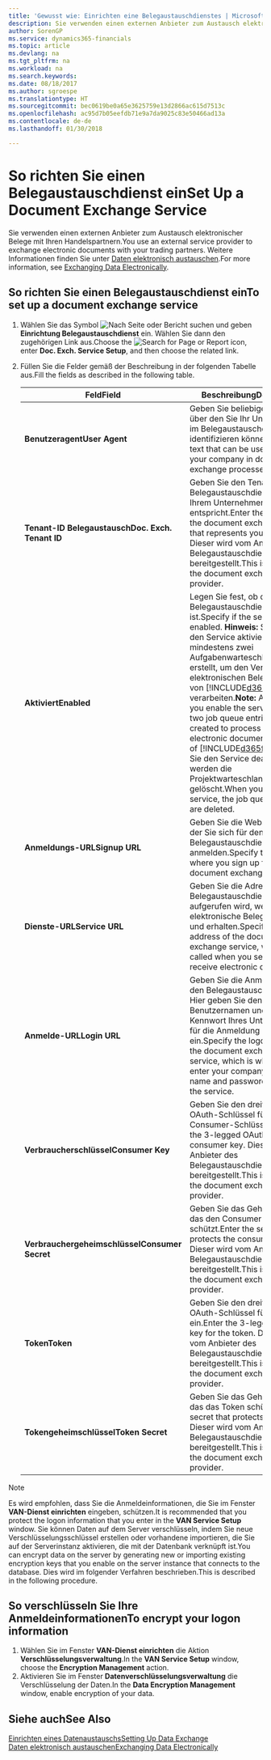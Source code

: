 ```yaml
---
title: 'Gewusst wie: Einrichten eine Belegaustauschdienstes | Microsoft Docs'
description: Sie verwenden einen externen Anbieter zum Austausch elektronischer Belege mit Ihren Handelspartnern.
author: SorenGP
ms.service: dynamics365-financials
ms.topic: article
ms.devlang: na
ms.tgt_pltfrm: na
ms.workload: na
ms.search.keywords: 
ms.date: 08/18/2017
ms.author: sgroespe
ms.translationtype: HT
ms.sourcegitcommit: bec0619be0a65e3625759e13d2866ac615d7513c
ms.openlocfilehash: ac95d7b05eefdb71e9a7da9025c83e50466ad13a
ms.contentlocale: de-de
ms.lasthandoff: 01/30/2018

---
```

# <a name="set-up-a-document-exchange-service"></a><span data-ttu-id="677ea-103">So richten Sie einen Belegaustauschdienst ein</span><span class="sxs-lookup"><span data-stu-id="677ea-103">Set Up a Document Exchange Service</span></span>
<span data-ttu-id="677ea-104">Sie verwenden einen externen Anbieter zum Austausch elektronischer Belege mit Ihren Handelspartnern.</span><span class="sxs-lookup"><span data-stu-id="677ea-104">You use an external service provider to exchange electronic documents with your trading partners.</span></span> <span data-ttu-id="677ea-105">Weitere Informationen finden Sie unter [Daten elektronisch austauschen](across-data-exchange.md).</span><span class="sxs-lookup"><span data-stu-id="677ea-105">For more information, see [Exchanging Data Electronically](across-data-exchange.md).</span></span>  

## <a name="to-set-up-a-document-exchange-service"></a><span data-ttu-id="677ea-106">So richten Sie einen Belegaustauschdienst ein</span><span class="sxs-lookup"><span data-stu-id="677ea-106">To set up a document exchange service</span></span>  
1. <span data-ttu-id="677ea-107">Wählen Sie das Symbol ![Nach Seite oder Bericht suchen](media/ui-search/search_small.png "Nach Seite oder Bericht suchen") und geben **Einrichtung Belegaustauschdienst** ein. Wählen Sie dann den zugehörigen Link aus.</span><span class="sxs-lookup"><span data-stu-id="677ea-107">Choose the ![Search for Page or Report](media/ui-search/search_small.png "Search for Page or Report icon") icon, enter **Doc. Exch. Service Setup**, and then choose the related link.</span></span>  
2. <span data-ttu-id="677ea-108">Füllen Sie die Felder gemäß der Beschreibung in der folgenden Tabelle aus.</span><span class="sxs-lookup"><span data-stu-id="677ea-108">Fill the fields as described in the following table.</span></span>  

    |<span data-ttu-id="677ea-109">Feld</span><span class="sxs-lookup"><span data-stu-id="677ea-109">Field</span></span>|<span data-ttu-id="677ea-110">Beschreibung</span><span class="sxs-lookup"><span data-stu-id="677ea-110">Description</span></span>|  
    |---------------------------------|---------------------------------------|  
    |<span data-ttu-id="677ea-111">**Benutzeragent**</span><span class="sxs-lookup"><span data-stu-id="677ea-111">**User Agent**</span></span>|<span data-ttu-id="677ea-112">Geben Sie beliebigen Text ein, über den Sie Ihr Unternehmen im Belegaustauschdienst identifizieren können</span><span class="sxs-lookup"><span data-stu-id="677ea-112">Enter any text that can be used to identify your company in document exchange processes.</span></span>|  
    |<span data-ttu-id="677ea-113">**Tenant-ID Belegaustausch**</span><span class="sxs-lookup"><span data-stu-id="677ea-113">**Doc. Exch. Tenant ID**</span></span>|<span data-ttu-id="677ea-114">Geben Sie den Tenant beim Belegaustauschdienst an, der Ihrem Unternehmen entspricht.</span><span class="sxs-lookup"><span data-stu-id="677ea-114">Enter the tenant in the document exchange service that represents your company.</span></span> <span data-ttu-id="677ea-115">Dieser wird vom Anbieter des Belegaustauschdienstes bereitgestellt.</span><span class="sxs-lookup"><span data-stu-id="677ea-115">This is provided by the document exchange service provider.</span></span>|  
    |<span data-ttu-id="677ea-116">**Aktiviert**</span><span class="sxs-lookup"><span data-stu-id="677ea-116">**Enabled**</span></span>|<span data-ttu-id="677ea-117">Legen Sie fest, ob der Belegaustauschdienst aktiviert ist.</span><span class="sxs-lookup"><span data-stu-id="677ea-117">Specify if the service is enabled.</span></span> <span data-ttu-id="677ea-118">**Hinweis:**  Sobald Sie den Service aktivieren, werden mindestens zwei Aufgabenwarteschlangenposten erstellt, um den Verkehr von elektronischen Belegen zu und von [!INCLUDE[d365fin](includes/d365fin_md.md)] zu verarbeiten.</span><span class="sxs-lookup"><span data-stu-id="677ea-118">**Note:**  As soon as you enable the service, at least two job queue entries are created to process the traffic of electronic documents in and out of [!INCLUDE[d365fin](includes/d365fin_md.md)].</span></span> <span data-ttu-id="677ea-119">Wenn Sie den Service deaktivieren, werden die Projektwarteschlangenposten gelöscht.</span><span class="sxs-lookup"><span data-stu-id="677ea-119">When you disable the service, the job queue entries are deleted.</span></span>|  
    |<span data-ttu-id="677ea-120">**Anmeldungs-URL**</span><span class="sxs-lookup"><span data-stu-id="677ea-120">**Signup URL**</span></span>|<span data-ttu-id="677ea-121">Geben Sie die Webseite an, auf der Sie sich für den Belegaustauschdienst anmelden.</span><span class="sxs-lookup"><span data-stu-id="677ea-121">Specify the web page where you sign up for the document exchange service.</span></span>|  
    |<span data-ttu-id="677ea-122">**Dienste-URL**</span><span class="sxs-lookup"><span data-stu-id="677ea-122">**Service URL**</span></span>|<span data-ttu-id="677ea-123">Geben Sie die Adresse des Belegaustauschdienst an, die aufgerufen wird, wenn Sie elektronische Belege versenden und erhalten.</span><span class="sxs-lookup"><span data-stu-id="677ea-123">Specify the address of the document exchange service, which will be called when you send and receive electronic documents.</span></span>|  
    |<span data-ttu-id="677ea-124">**Anmelde-URL**</span><span class="sxs-lookup"><span data-stu-id="677ea-124">**Login URL**</span></span>|<span data-ttu-id="677ea-125">Geben Sie die Anmeldeseite für den Belegaustauschdienst an. Hier geben Sie den Benutzernamen und das Kennwort Ihres Unternehmens für die Anmeldung beim Service ein.</span><span class="sxs-lookup"><span data-stu-id="677ea-125">Specify the logon page for the document exchange service, which is where you enter your company’s user name and password to log on to the service.</span></span>|  
    |<span data-ttu-id="677ea-126">**Verbraucherschlüssel**</span><span class="sxs-lookup"><span data-stu-id="677ea-126">**Consumer Key**</span></span>|<span data-ttu-id="677ea-127">Geben Sie den dreiteiligen OAuth-Schlüssel für den Consumer-Schlüssel ein.</span><span class="sxs-lookup"><span data-stu-id="677ea-127">Enter the 3-legged OAuth key for the consumer key.</span></span> <span data-ttu-id="677ea-128">Dieser wird vom Anbieter des Belegaustauschdienstes bereitgestellt.</span><span class="sxs-lookup"><span data-stu-id="677ea-128">This is provided by the document exchange service provider.</span></span>|  
    |<span data-ttu-id="677ea-129">**Verbrauchergeheimschlüssel**</span><span class="sxs-lookup"><span data-stu-id="677ea-129">**Consumer Secret**</span></span>|<span data-ttu-id="677ea-130">Geben Sie das Geheimnis ein, das den Consumer-Schlüssel schützt.</span><span class="sxs-lookup"><span data-stu-id="677ea-130">Enter the secret that protects the consumer key.</span></span> <span data-ttu-id="677ea-131">Dieser wird vom Anbieter des Belegaustauschdienstes bereitgestellt.</span><span class="sxs-lookup"><span data-stu-id="677ea-131">This is provided by the document exchange service provider.</span></span>|  
    |<span data-ttu-id="677ea-132">**Token**</span><span class="sxs-lookup"><span data-stu-id="677ea-132">**Token**</span></span>|<span data-ttu-id="677ea-133">Geben Sie den dreiteiligen OAuth-Schlüssel für das Token ein.</span><span class="sxs-lookup"><span data-stu-id="677ea-133">Enter the 3-legged OAuth key for the token.</span></span> <span data-ttu-id="677ea-134">Dieser wird vom Anbieter des Belegaustauschdienstes bereitgestellt.</span><span class="sxs-lookup"><span data-stu-id="677ea-134">This is provided by the document exchange service provider.</span></span>|  
    |<span data-ttu-id="677ea-135">**Tokengeheimschlüssel**</span><span class="sxs-lookup"><span data-stu-id="677ea-135">**Token Secret**</span></span>|<span data-ttu-id="677ea-136">Geben Sie das Geheimnis ein, das das Token schützt.</span><span class="sxs-lookup"><span data-stu-id="677ea-136">Enter the secret that protects the token.</span></span> <span data-ttu-id="677ea-137">Dieser wird vom Anbieter des Belegaustauschdienstes bereitgestellt.</span><span class="sxs-lookup"><span data-stu-id="677ea-137">This is provided by the document exchange service provider.</span></span>|  

> [!NOTE]  
>  <span data-ttu-id="677ea-138">Es wird empfohlen, dass Sie die Anmeldeinformationen, die Sie im Fenster **VAN-Dienst einrichten** eingeben, schützen.</span><span class="sxs-lookup"><span data-stu-id="677ea-138">It is recommended that you protect the logon information that you enter in the **VAN Service Setup** window.</span></span> <span data-ttu-id="677ea-139">Sie können Daten auf dem Server verschlüsseln, indem Sie neue Verschlüsselungsschlüssel erstellen oder vorhandene importieren, die Sie auf der Serverinstanz aktivieren, die mit der Datenbank verknüpft ist.</span><span class="sxs-lookup"><span data-stu-id="677ea-139">You can encrypt data on the server by generating new or importing existing encryption keys that you enable on the server instance that connects to the database.</span></span> <span data-ttu-id="677ea-140">Dies wird im folgender Verfahren beschrieben.</span><span class="sxs-lookup"><span data-stu-id="677ea-140">This is described in the following procedure.</span></span>  

## <a name="to-encrypt-your-logon-information"></a><span data-ttu-id="677ea-141">So verschlüsseln Sie Ihre Anmeldeinformationen</span><span class="sxs-lookup"><span data-stu-id="677ea-141">To encrypt your logon information</span></span>  
1. <span data-ttu-id="677ea-142">Wählen Sie im Fenster **VAN-Dienst einrichten** die Aktion **Verschlüsselungsverwaltung**.</span><span class="sxs-lookup"><span data-stu-id="677ea-142">In the **VAN Service Setup** window, choose the **Encryption Management** action.</span></span>  
2. <span data-ttu-id="677ea-143">Aktivieren Sie im Fenster **Datenverschlüsselungsverwaltung** die Verschlüsselung der Daten.</span><span class="sxs-lookup"><span data-stu-id="677ea-143">In the **Data Encryption Management** window, enable encryption of your data.</span></span> <!--For more information, see [Manage Data Encryption](../manage-data-encryption.md).-->  

## <a name="see-also"></a><span data-ttu-id="677ea-144">Siehe auch</span><span class="sxs-lookup"><span data-stu-id="677ea-144">See Also</span></span>  
[<span data-ttu-id="677ea-145">Einrichten eines Datenaustauschs</span><span class="sxs-lookup"><span data-stu-id="677ea-145">Setting Up Data Exchange</span></span>](across-set-up-data-exchange.md)  
[<span data-ttu-id="677ea-146">Daten elektronisch austauschen</span><span class="sxs-lookup"><span data-stu-id="677ea-146">Exchanging Data Electronically</span></span>](across-data-exchange.md)

